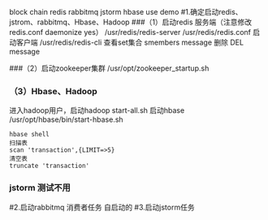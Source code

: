 block chain redis rabbitmq jstorm hbase use demo
#1.确定启动redis、jstrom、rabbitmq、Hbase、Hadoop
###（1）启动redis
服务端（注意修改redis.conf daemonize yes）
/usr/redis/redis-server /usr/redis/redis.conf
启动客户端
/usr/redis/redis-cli
查看set集合
smembers message
删除
DEL message

###（2）启动zookeeper集群
/usr/opt/zookeeper_startup.sh

### （3）Hbase、Hadoop
进入hadoop用户，启动hadoop
start-all.sh
启动hbase
/usr/opt/hbase/bin/start-hbase.sh
```
hbase shell
扫描表
scan 'transaction',{LIMIT=>5}
清空表
truncate 'transaction'
```
### jstorm 测试不用
#2.启动rabbitmq 消费者任务 
自启动的
#3.启动jstorm任务